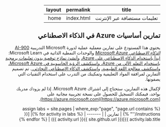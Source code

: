 <div id="readme" class="Box-body readme blob js-code-block-container p-5 p-xl-6 gist-border-0" dir="rtl">
    <article class="markdown-body entry-content container-lg" itemprop="text"><table>
  <thead>
  <tr>
  <th>title</th>
  <th>permalink</th>
  <th>layout</th>
  </tr>
  </thead>
  <tbody>
  <tr>
  <td><div>تعليمات مستضافة عبر الإنترنت</div></td>
  <td><div>index.html</div></td>
  <td><div>home</div></td>
  </tr>
  </tbody>
</table>

# تمارين أساسيات Azure في الذكاء الاصطناعي

يحتوي هذا المستودع على تمارين معملية عملية لدورة Microsoft التدريبية [AI-900 *الذكاء الاصطناعي Microsoft Azure*](https://docs.microsoft.com/ar-sa/learn/certifications/courses/ai-900t00) والوحدات النمطية الذاتية في Microsoft Learn: [ابدأ باستخدام الذكاء الاصطناعي على Azure،](https://docs.microsoft.com/learn/paths/get-started-with-artificial-intelligence-on-azure/) [ وأنشئ نماذج توقعية بدون تعليمات برمجية باستخدام التعلم الآلي من Azure، ](https://docs.microsoft.com/ar-sa/learn/paths/create-no-code-predictive-models-azure-machine-learning/) [واستكشف الرؤية الحاسوبية في Microsoft Azure،](https://docs.microsoft.com/learn/paths/explore-computer-vision-microsoft-azure/) [واستكشف معالجة اللغة الطبيعية،](https://docs.microsoft.com/learn/paths/explore-natural-language-processing/) و[استكشف الذكاء الاصطناعي التحادثي.](https://docs.microsoft.com/learn/paths/explore-conversational-ai/). تم تصميم التمارين لمرافقة المواد التعليمية وتمكينك من التدرب على استخدام التقنيات التي يصفونها. 

لإكمال هذه التمارين، ستحتاج إلى اشتراك Microsoft Azure. إذا لم يزودك مدربك بواحد، فيمكنك التسجيل للحصول على نسخة تجريبية مجانية على [https://azure.microsoft.com](https://azure.microsoft.com).

{% assign labs = site.pages | where_exp:"page", "page.url contains '/instructions'" %}
| تمارين |
| ------- | 
{% for activity in labs  %}| [{{ activity.lab.title }}]({{ site.github.url }}{{ activity.url }}) |
{% endfor %}
